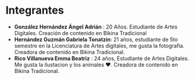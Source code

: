 # Integrantes
- **González Hernández Ángel Adrián** : 20 Años. Estudiante de Artes Digitales. Creación de contenido en Bikina Tradicional
- **Hernández Guzmán Gabriela Tonatzin**: 21 años, estudiante de 5to semestre en la Licenciatura de Artes digitales, me gusta la fotografia. Creadora de contenido en Bikina Tradicional.
- **Rico Villanueva Emma Beatriz** : 24 años, Estudiante de Artes Digitales. Me gusta la ilustacion y los animales ♥. Creadora de contenido en Bikina Tradicional.